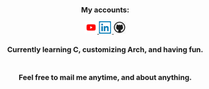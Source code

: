 <div id="badges" align="center">
  <h3>My accounts: </h3>
  <a href="https://www.youtube.com/channel/UCh1grW57wBTkP6vlFwSULiQ">
    <img src="youtube.png" height="28" alt="Youtube logo"/>
  </a>
  
  <a href="https://www.linkedin.com/in/piotr-marendowski-350728262/">
    <img src="linkedin.png" height="28" alt="Linkedin logo"/>
  </a>
  
  <a href="https://github.com/piotr-marendowski">
    <img src="github.png" height="28" alt="Github logo"/>
  </a>
</div>

<div id="header" align="center">
  <h3>Currently learning C, customizing Arch, and having fun.</h3>
  <h3><br> Feel free to mail me anytime, and about anything.</h3>
</div>
